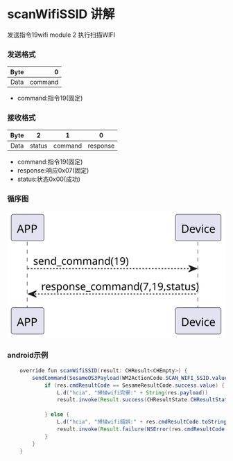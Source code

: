 #  scanWifiSSID 讲解
发送指令19wifi module 2 执行扫描WIFI
### 发送格式

|  Byte  |        0 |
|:------:|---------:|
| Data   |  command |

- command:指令19(固定)




### 接收格式

| Byte  |    2 |   1   |     0      |
|:---:|:----:|:----:|:-----:|
| Data |  status  | command |response   |
- command:指令19(固定)
- response:响应0x07(固定)
- status:状态0x00(成功)


### 循序图
![icon](scanwifissid.svg)





### android示例
``` java
    override fun scanWifiSSID(result: CHResult<CHEmpty>) {
        sendCommand(SesameOS3Payload(WM2ActionCode.SCAN_WIFI_SSID.value, byteArrayOf())) { res ->
            if (res.cmdResultCode == SesameResultCode.success.value) {
                L.d("hcia", "掃描wifi完畢:" + String(res.payload))
                result.invoke(Result.success(CHResultState.CHResultStateBLE(CHEmpty())))

            } else {
                L.d("hcia", "掃描wifi錯誤:" + res.cmdResultCode.toString())
                result.invoke(Result.failure(NSError(res.cmdResultCode.toString(), "CBCentralManager", (res.cmdResultCode).toInt())))
            }
        }
    }
```
